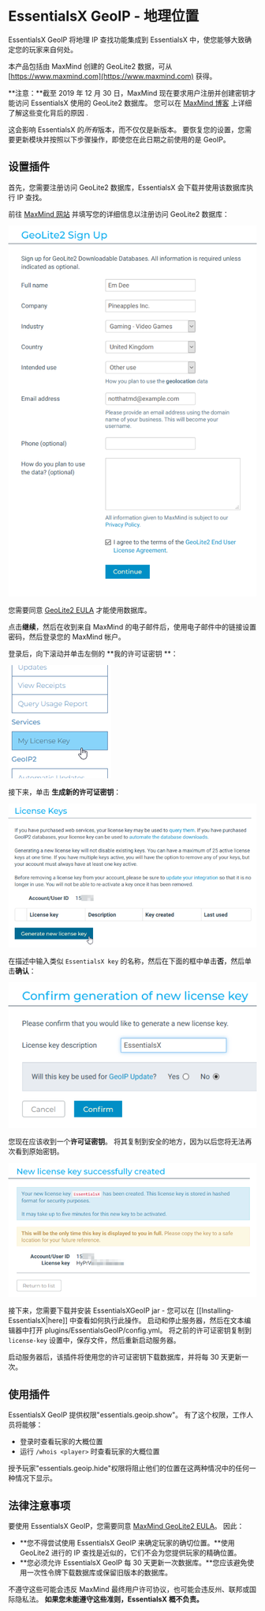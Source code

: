 # EssentialsX GeoIP - 地理位置

EssentialsX GeoIP 将地理 IP 查找功能集成到 EssentialsX 中，使您能够大致确定您的玩家来自何处。

<b-message>

本产品包括由 MaxMind 创建的 GeoLite2 数据，可从 [https://www.maxmind.com](https://www.maxmind.com) 获得。

</b-message>

<b-message type="is-info">

**注意：**截至 2019 年 12 月 30 日，MaxMind 现在要求用户注册并创建密钥才能访问 EssentialsX 使用的 GeoLite2 数据库。
您可以在 [MaxMind 博客](https://blog.maxmind.com/2019/12/18/significant-changes-to-accessing-and-using-geolite2-databases/) 上详细了解这些变化背后的原因 .

这会影响 EssentialsX 的*所有*版本，而不仅仅是新版本。 要恢复您的设置，您需要更新模块并按照以下步骤操作，即使您在此日期之前使用的是 GeoIP。

</b-message>

## 设置插件

首先，您需要注册访问 GeoLite2 数据库，EssentialsX 会下载并使用该数据库执行 IP 查找。

前往 [MaxMind 网站](https://www.maxmind.com/en/geolite2/signup) 并填写您的详细信息以注册访问 GeoLite2 数据库：

![填写注册表单的示例。 请注意，是否提供您的电话号码是可选的。](./images/geoip-step1.png)

您需要同意 [GeoLite2 EULA](#legal-notices) 才能使用数据库。

点击**继续**，然后在收到来自 MaxMind 的电子邮件后，使用电子邮件中的链接设置密码，然后登录您的 MaxMind 帐户。

登录后，向下滚动并单击左侧的 **我的许可证密钥 **：

!["我的许可证密钥"位于左侧边栏的"安全性"下。](./images/geoip-step2.png)

接下来，单击 **生成新的许可证密钥**：

!["生成新许可证密钥"按钮位于空表下方。](./images/geoip-step3.png)

在描述中输入类似 `EssentialsX key` 的名称，然后在下面的框中单击**否**，然后单击**确认**：

![描述应该填写一些东西来识别密钥，你应该检查 GeoIP 更新文本旁边的"否"。](./images/geoip-step4.png)

您现在应该收到一个**许可证密钥**。 将其复制到安全的地方，因为以后您将无法再次看到原始密钥。

![复制许可证密钥并将其保存在安全的地方。](./images/geoip-step5.png)

接下来，您需要下载并安装 EssentialsXGeoIP jar - 您可以在 [[Installing-EssentialsX|here]] 中查看如何执行此操作。
启动和停止服务器，然后在文本编辑器中打开 plugins/EssentialsGeoIP/config.yml。
将之前的许可证密钥复制到 `license-key` 设置中，保存文件，然后重新启动服务器。

启动服务器后，该插件将使用您的许可证密钥下载数据库，并将每 30 天更新一次。

## 使用插件

EssentialsX GeoIP 提供权限"essentials.geoip.show"。 有了这个权限，工作人员将能够：
- 登录时查看玩家的大概位置
- 运行 `/whois <player>` 时查看玩家的大概位置

授予玩家"essentials.geoip.hide"权限将阻止他们的位置在这两种情况中的任何一种情况下显示。

## 法律注意事项

<b-message type="is-error">

要使用 EssentialsX GeoIP，您需要同意 [MaxMind GeoLite2 EULA](https://www.maxmind.com/en/geolite2/eula)。 因此：
- **您不得尝试使用 EssentialsX GeoIP 来确定玩家的确切位置。**使用 GeoLite2 进行的 IP 查找是近似的，它们不会为您提供玩家的精确位置。
- **您必须允许 EssentialsX GeoIP 每 30 天更新一次数据库。**您应该避免使用一次性令牌下载数据库或保留旧版本的数据库。

不遵守这些可能会违反 MaxMind 最终用户许可协议，也可能会违反州、联邦或国际隐私法。 **如果您未能遵守这些准则，EssentialsX 概不负责。**

</b-message>
